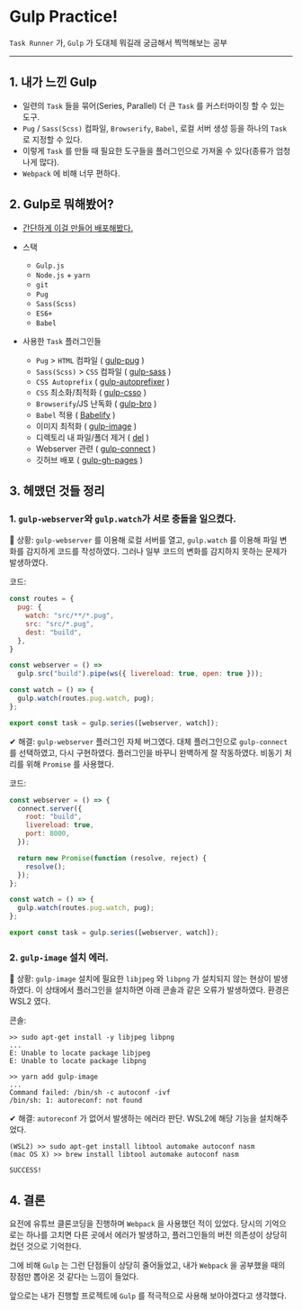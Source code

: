 # Gulp Practice!

`Task Runner` 가, `Gulp` 가 도대체 뭐길래 궁금해서 찍먹해보는 공부

---

## 1. 내가 느낀 Gulp

- 일련의 `Task` 들을 묶어(Series, Parallel) 더 큰 `Task` 를 커스터마이징 할 수 있는 도구.
- `Pug` / `Sass(Scss)` 컴파일, `Browserify`, `Babel`, 로컬 서버 생성 등을 하나의 `Task` 로 지정할 수 있다.
- 이렇게 `Task` 를 만들 때 필요한 도구들을 플러그인으로 가져올 수 있다(종류가 엄청나게 많다).
- `Webpack` 에 비해 너무 편하다.


## 2. Gulp로 뭐해봤어?

- [간단하게 이걸 만들어 배포해봤다.](https://pshtony1.github.io/gulp-practice/)

- 스택
  - `Gulp.js`
  - `Node.js` + `yarn`
  - `git`
  - `Pug`
  - `Sass(Scss)`
  - `ES6+`
  - `Babel`
  
- 사용한 `Task` 플러그인들
  - `Pug` > `HTML` 컴파일 ( [gulp-pug](https://www.npmjs.com/package/gulp-pug) )
  - `Sass(Scss)` > `CSS` 컴파일 ( [gulp-sass](https://www.npmjs.com/package/gulp-sass) )
  - `CSS Autoprefix` ( [gulp-autoprefixer](https://www.npmjs.com/package/gulp-autoprefixer) )
  - `CSS` 최소화/최적화 ( [gulp-csso](https://www.npmjs.com/package/gulp-csso) )
  - `Browserify`/JS 난독화 ( [gulp-bro](https://www.npmjs.com/package/gulp-bro) )
  - `Babel` 적용 ( [Babelify](https://www.npmjs.com/package/babelify) )
  - 이미지 최적화 ( [gulp-image](https://www.npmjs.com/package/gulp-image) )
  - 디렉토리 내 파일/폴더 제거 ( [del](https://www.npmjs.com/package/del) )
  - Webserver 관련 ( [gulp-connect](https://www.npmjs.com/package/gulp-connect) )
  - 깃허브 배포 ( [gulp-gh-pages](https://www.npmjs.com/package/gulp-gh-pages) )


## 3. 헤맸던 것들 정리

### 1. `gulp-webserver`와 `gulp.watch`가 서로 충돌을 일으켰다.

🙉 상황: `gulp-webserver` 를 이용해 로컬 서버를 열고, `gulp.watch` 를 이용해 파일 변화를 감지하게 코드를 작성하였다. 그러나 일부 코드의 변화를 감지하지 못하는 문제가 발생하였다.

코드: 
```js
const routes = {
  pug: {
    watch: "src/**/*.pug",
    src: "src/*.pug",
    dest: "build",
  },
}

const webserver = () =>
  gulp.src("build").pipe(ws({ livereload: true, open: true }));

const watch = () => {
  gulp.watch(routes.pug.watch, pug);
};

export const task = gulp.series([webserver, watch]);
```

✔ 해결: `gulp-webserver` 플러그인 자체 버그였다. 대체 플러그인으로 `gulp-connect` 를 선택하였고, 다시 구현하였다. 플러그인을 바꾸니 완벽하게 잘 작동하였다. 비동기 처리를 위해 `Promise` 를 사용했다.

코드:
```js
const webserver = () => {
  connect.server({
    root: "build",
    livereload: true,
    port: 8000,
  });

  return new Promise(function (resolve, reject) {
    resolve();
  });
};

const watch = () => {
  gulp.watch(routes.pug.watch, pug);
};

export const task = gulp.series([webserver, watch]);
```


### 2. `gulp-image` 설치 에러.

🙉 상황: `gulp-image` 설치에 필요한 `libjpeg` 와 `libpng` 가 설치되지 않는 현상이 발생하였다. 이 상태에서 플러그인을 설치하면 아래 콘솔과 같은 오류가 발생하였다. 환경은 WSL2 였다.

콘솔:
```
>> sudo apt-get install -y libjpeg libpng
...
E: Unable to locate package libjpeg
E: Unable to locate package libpng

>> yarn add gulp-image
...
Command failed: /bin/sh -c autoconf -ivf
/bin/sh: 1: autoreconf: not found
```

✔ 해결: `autoreconf` 가 없어서 발생하는 에러라 판단. WSL2에 해당 기능을 설치해주었다.
```
(WSL2) >> sudo apt-get install libtool automake autoconf nasm
(mac OS X) >> brew install libtool automake autoconf nasm

SUCCESS!
```


## 4. 결론

요전에 유튜브 클론코딩을 진행하며 `Webpack` 을 사용했던 적이 있었다. 당시의 기억으로는 하나를 고치면 다른 곳에서 에러가 발생하고, 플러그인들의 버전 의존성이 상당히 컸던 것으로 기억한다.

그에 비해 `Gulp` 는 그런 단점들이 상당히 줄어들었고, 내가 `Webpack` 을 공부했을 때의 장점만 뽑아온 것 같다는 느낌이 들었다.

앞으로는 내가 진행할 프로젝트에 `Gulp` 를 적극적으로 사용해 보아야겠다고 생각했다.

